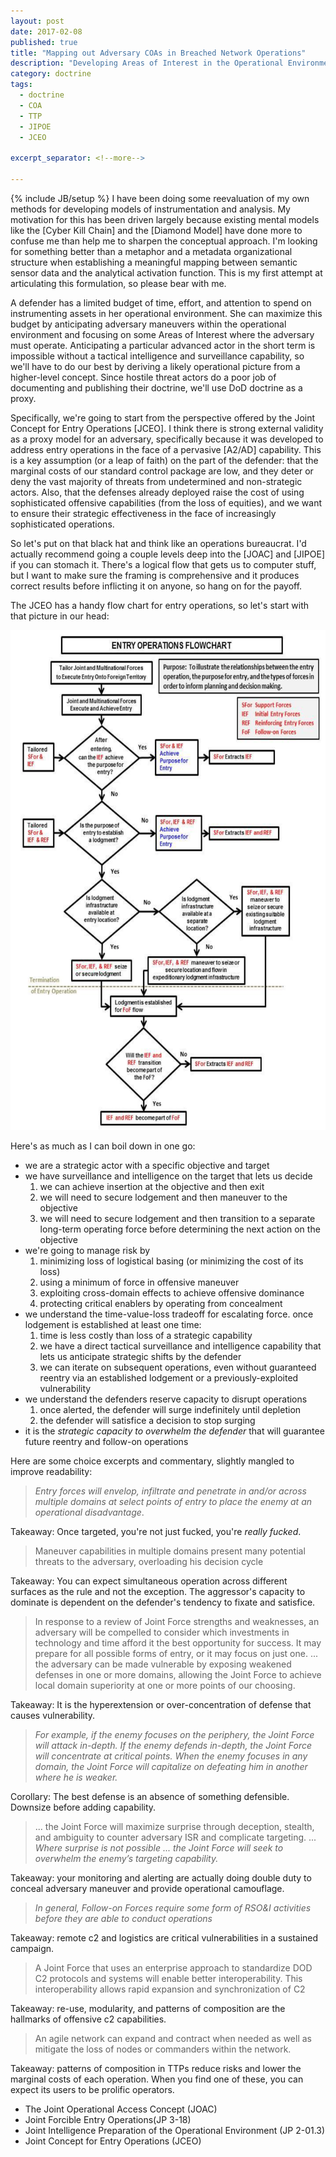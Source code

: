 ```yaml
---
layout: post
date: 2017-02-08
published: true
title: "Mapping out Adversary COAs in Breached Network Operations"
description: "Developing Areas of Interest in the Operational Environment"
category: doctrine
tags:
  - doctrine
  - COA
  - TTP
  - JIPOE
  - JCEO

excerpt_separator: <!--more-->

---
```

{% include JB/setup %}
I have been doing some reevaluation of my own methods for developing models
of instrumentation and analysis. My motivation for this has been driven
largely because existing mental models like the [Cyber Kill Chain] and the
[Diamond Model] have done more to confuse me than help me to sharpen the
conceptual approach. I'm looking for something better than a metaphor and
a metadata organizational structure when establishing a meaningful mapping
between semantic sensor data and the analytical activation function. This is
my first attempt at articulating this formulation, so please bear with me.

A defender has a limited budget of time, effort, and attention to spend on
instrumenting assets in her operational environment. She can maximize this
budget by anticipating adversary maneuvers within the operational environment
and focusing on some Areas of Interest where the adversary must operate.
Anticipating a particular advanced actor in the short term is impossible
without a tactical intelligence and surveillance capability, so we'll have to
do our best by deriving a likely operational picture from a higher-level
concept. Since hostile threat actors do a poor job of documenting and
publishing their doctrine, we'll use DoD doctrine as a proxy.

<!--more-->

Specifically, we're going to start from the perspective offered by the Joint
Concept for Entry Operations [JCEO]. I think there is strong external validity
as a proxy model for an adversary, specifically because it was developed to
address entry operations in the face of a pervasive [A2/AD] capability. This is
a key assumption (or a leap of faith) on the part of the defender: that
the marginal costs of our standard control package are low, and they deter or
deny the vast majority of threats from undetermined and non-strategic actors.
Also, that the defenses already deployed raise the cost of using sophisticated
offensive capabilities (from the loss of equities), and we want to ensure their
strategic effectiveness in the face of increasingly sophisticated operations.

So let's put on that black hat and think like an operations bureaucrat. I'd
actually recommend going a couple levels deep into the [JOAC] and [JIPOE] if
you can stomach it. There's a logical flow that gets us to computer stuff, but
I want to make sure the framing is comprehensive and it produces correct results
before inflicting it on anyone, so hang on for the payoff.

The JCEO has a handy flow chart for entry operations, so let's start with that
picture in our head:

 <a href="/assets/images/jceo_flowchart.png">
   <img height="800" width="600" src="/assets/images/jceo_flowchart.png"/>
 </a>

Here's as much as I can boil down in one go:

* we are a strategic actor with a specific objective and target
* we have surveillance and intelligence on the target that lets us decide
  1. we can achieve insertion at the objective and then exit
  2. we will need to secure lodgement and then maneuver to the objective
  3. we will need to secure lodgement and then transition to a separate
     long-term operating force before determining the next action on the
     objective
* we're going to manage risk by
  1. minimizing loss of logistical basing (or minimizing the cost of its loss)
  2. using a minimum of force in offensive maneuver
  3. exploiting cross-domain effects to achieve offensive dominance
  4. protecting critical enablers by operating from concealment
* we understand the time-value-loss tradeoff for escalating force. once
   lodgement is established at least one time:
  1. time is less costly than loss of a strategic capability
  2. we have a direct tactical surveillance and intelligence capability that
     lets us anticipate strategic shifts by the defender
  3. we can iterate on subsequent operations, even without guaranteed reentry
     via an established lodgement or a previously-exploited vulnerability
* we understand the defenders reserve capacity to disrupt operations
  1. once alerted, the defender will surge indefinitely until depletion
  2. the defender will satisfice a decision to stop surging
* it is the *strategic capacity to overwhelm the defender* that will guarantee
   future reentry and follow-on operations

Here are some choice excerpts and commentary, slightly mangled to improve
readability:

> *Entry forces will envelop, infiltrate and penetrate in and/or across
> multiple domains at select points of entry to place the enemy at an
> operational disadvantage*.

Takeaway: Once targeted, you're not just fucked, you're *really fucked*.

> Maneuver capabilities in multiple domains present many potential threats to
> the adversary, overloading his decision cycle

Takeaway: You can expect simultaneous operation across different surfaces as
the rule and not the exception. The aggressor's capacity to dominate is
dependent on the defender's tendency to fixate and satisfice.

> In response to a review of Joint Force strengths and weaknesses, an adversary
> will be compelled to consider which investments in technology and time afford
> it the best opportunity for success. It may prepare for all possible forms of
> entry, or it may focus on just one.
> ... the adversary can be made vulnerable by exposing weakened defenses in
> one or more domains, allowing the Joint Force to achieve local domain
> superiority at one or more points of our choosing.

Takeaway: It is the hyperextension or over-concentration of defense that causes vulnerability.

> *For example, if the enemy focuses on the periphery, the Joint Force will
> attack in-depth. If the enemy defends in-depth, the Joint Force will
> concentrate at critical points. When the enemy focuses in any domain,
> the Joint Force will capitalize on defeating him in another where he is
> weaker.*

Corollary: The best defense is an absence of something defensible. Downsize before adding capability.

> ... the Joint Force will maximize surprise through deception, stealth, and
> ambiguity to counter adversary ISR and complicate targeting. ... *Where
> surprise is not possible ... the Joint Force will seek to overwhelm the
> enemy’s targeting capability.*

Takeaway: your monitoring and alerting are actually doing double duty to
conceal adversary maneuver and provide operational camouflage.

> *In general, Follow-on Forces require some form of RSO&I activities before
> they are able to conduct operations*

Takeaway: remote c2 and logistics are critical vulnerabilities in a sustained
campaign.

> A Joint Force that uses an enterprise approach to standardize DOD C2 protocols
> and systems will enable better interoperability. This interoperability allows
> rapid expansion and synchronization of C2

Takeaway: re-use, modularity, and patterns of composition are the
hallmarks of offensive c2 capabilities.

> An agile network can expand and contract when needed as well as mitigate the
> loss of nodes or commanders within the network.

Takeaway: patterns of composition in TTPs reduce risks and lower the marginal
costs of each operation. When you find one of these, you can expect its users
to be prolific operators.


* The Joint Operational Access Concept (JOAC)
* Joint Forcible Entry Operations(JP 3-18)
* Joint Intelligence Preparation of the Operational Environment (JP 2-01.3)
* Joint Concept for Entry Operations (JCEO)
